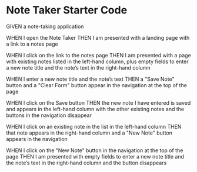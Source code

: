 # Note Taker Starter Code

GIVEN a note-taking application

WHEN I open the Note Taker
THEN I am presented with a landing page with a link to a notes page

WHEN I click on the link to the notes page
THEN I am presented with a page with existing notes listed in the left-hand column, plus empty fields to enter a new note title and the note’s text in the right-hand column

WHEN I enter a new note title and the note’s text
THEN a "Save Note" button and a "Clear Form" button appear in the navigation at the top of the page

WHEN I click on the Save button
THEN the new note I have entered is saved and appears in the left-hand column with the other existing notes and the buttons in the navigation disappear

WHEN I click on an existing note in the list in the left-hand column
THEN that note appears in the right-hand column and a "New Note" button appears in the navigation

WHEN I click on the "New Note" button in the navigation at the top of the page
THEN I am presented with empty fields to enter a new note title and the note’s text in the right-hand column and the button disappears